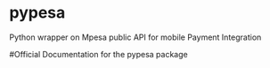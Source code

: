 # pypesa
Python wrapper on Mpesa public API for mobile Payment Integration 

#Official Documentation for the pypesa package 
